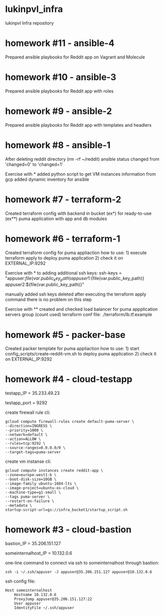 # lukinpvl_infra
lukinpvl Infra repository

# homework #11 - ansible-4
Prepared ansible playbooks for Reddit app on Vagrant and Molecule

# homework #10 - ansible-3
Prepared ansible playbooks for Reddit app with roles

# homework #9 - ansible-2
Prepared ansible playbooks for Reddit app with templates and headlers

# homework #8 - ansible-1
After deleting reddit directory (rm -rf ~/reddit) ansible status changed from 'changed=0' to 'changed=1'

Exercise with *
added python script to get VM instances information from gcp
added dynamic inventory for ansible

# homework #7 - terraform-2
Created terraform config with backend in bucket (ex*) for ready-to-use (ex**) puma application with app and db modules

# homework #6 - terraform-1
Created terraform config for puma appliaction
how to use:
	1) execute terraform apply to deploy puma application
	2) check it on EXTERNAL_IP:9292

Exercise with *
to adding additional ssh keys:
    	ssh-keys = "appuser:${file(var.public_key_path)} appuser1:${file(var.public_key_path)} appuser2:${file(var.public_key_path)}"

manually added ssh keys deleted after executing the terraform apply command
there is no problem on this step

Exercise with **
created and checked load balancer for puma appplication servers group (count used)
	terraform conf file: ./terraform/lb.tf.example

# homework #5 - packer-base

Created packer template for puma appliaction
how to use:
	1) start config_scripts/create-reddit-vm.sh to deploy puma application
	2) check it on EXTERNAL_IP:9292

# homework #4 - cloud-testapp

testapp_IP = 35.233.49.23

testapp_port = 9292

create firewall rule cli:

    gcloud compute firewall-rules create default-puma-server \
    --direction=INGRESS \
    --priority=1000 \
    --network=default \
    --action=ALLOW \
    --rules=tcp:9292 \
    --source-ranges=0.0.0.0/0 \
    --target-tags=puma-server

create vm instanse cli:

    gcloud compute instances create reddit-app \
    --zone=europe-west1-b \
    --boot-disk-size=10GB \
    --image-family ubuntu-1604-lts \
    --image-project=ubuntu-os-cloud \
    --machine-type=g1-small \
    --tags puma-server \
    --restart-on-failure \
    --metadata \
    startup-script-url=gs://infra_bucket1/startup_script.sh

# homework #3 - cloud-bastion

bastion_IP = 35.206.151.127

someinternalhost_IP = 10.132.0.6

one-line command to connect via ssh to someinternalhost through bastion:

    ssh -i ~/.ssh/appuser -J appuser@35.206.151.127 appuser@10.132.0.6

ssh config file:

    Host someinternalhost
    	Hostname 10.132.0.6
    	ProxyJump appuser@35.206.151.127:22
    	User appuser
    	IdentityFile ~/.ssh/appuser
